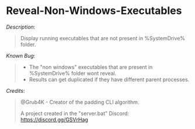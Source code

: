 # Reveal-Non-Windows-Executables


*Description*:
> Display running executables that are not present in %SystemDrive% folder.

*Known Bug*:
> * The "non windows" executables that are present
> in %SystemDrive% folder wont reveal.
> * Results can get duplicated if they have different parent processes.


*Credits*:
> @Grub4K - Creator of the padding CLI algorithm.
>
> A project created in the "server.bat" Discord: https://discord.gg/GSVrHag
